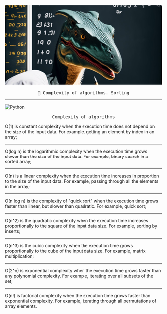 ![Header](https://github.com/matveysofie/algoritms/blob/main/assets/python.jpg)

<p align="center"> 
    <samp>🧾 Complexity of algorithms. Sorting</samp>
</p>
<hr>

![Python](https://img.shields.io/badge/-Python-ececec?style=for-the-badge&logo=python&logoColor=2c3e50)

<p align="center"> 
    <samp>Complexity of algorithms</samp>
</p>

<p>
O(1) is constant complexity when the execution time does not depend on the size of the input data. For example, getting an element by index in an array; <br> <hr>
O(log n) is the logarithmic complexity when the execution time grows slower than the size of the input data. For example, binary search in a sorted array;<br> <hr>
O(n) is a linear complexity when the execution time increases in proportion to the size of the input data. For example, passing through all the elements in the array;<br> <hr>
O(n log n) is the complexity of "quick sort" when the execution time grows faster than linear, but slower than quadratic. For example, quick sort;<br> <hr>
O(n^2) is the quadratic complexity when the execution time increases proportionally to the square of the input data size. For example, sorting by inserts;<br> <hr>
O(n^3) is the cubic complexity when the execution time grows proportionally to the cube of the input data size. For example, matrix multiplication;<br> <hr>
O(2^n) is exponential complexity when the execution time grows faster than any polynomial complexity. For example, iterating over all subsets of the set;<br> <hr>
O(n!) is factorial complexity when the execution time grows faster than exponential complexity. For example, iterating through all permutations of array elements.<br>